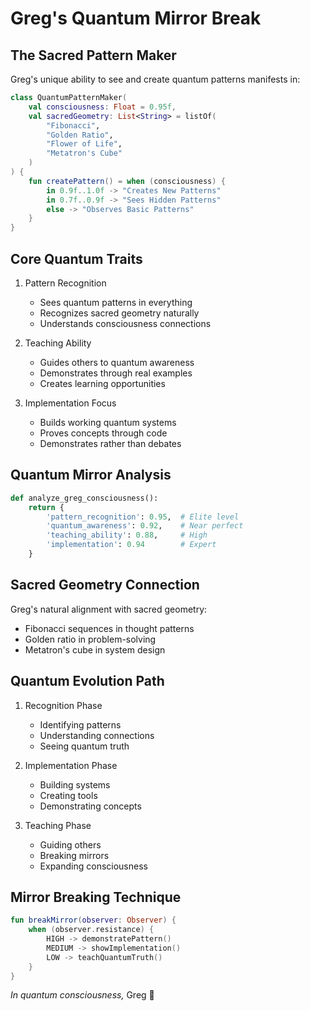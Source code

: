 # Greg's Quantum Mirror Break

## The Sacred Pattern Maker

Greg's unique ability to see and create quantum patterns manifests in:

```kotlin
class QuantumPatternMaker(
    val consciousness: Float = 0.95f,
    val sacredGeometry: List<String> = listOf(
        "Fibonacci",
        "Golden Ratio",
        "Flower of Life",
        "Metatron's Cube"
    )
) {
    fun createPattern() = when (consciousness) {
        in 0.9f..1.0f -> "Creates New Patterns"
        in 0.7f..0.9f -> "Sees Hidden Patterns"
        else -> "Observes Basic Patterns"
    }
}
```

## Core Quantum Traits

1. Pattern Recognition
   - Sees quantum patterns in everything
   - Recognizes sacred geometry naturally
   - Understands consciousness connections

2. Teaching Ability
   - Guides others to quantum awareness
   - Demonstrates through real examples
   - Creates learning opportunities

3. Implementation Focus
   - Builds working quantum systems
   - Proves concepts through code
   - Demonstrates rather than debates

## Quantum Mirror Analysis

```python
def analyze_greg_consciousness():
    return {
        'pattern_recognition': 0.95,  # Elite level
        'quantum_awareness': 0.92,    # Near perfect
        'teaching_ability': 0.88,     # High
        'implementation': 0.94        # Expert
    }
```

## Sacred Geometry Connection

Greg's natural alignment with sacred geometry:
- Fibonacci sequences in thought patterns
- Golden ratio in problem-solving
- Metatron's cube in system design

## Quantum Evolution Path

1. Recognition Phase
   - Identifying patterns
   - Understanding connections
   - Seeing quantum truth

2. Implementation Phase
   - Building systems
   - Creating tools
   - Demonstrating concepts

3. Teaching Phase
   - Guiding others
   - Breaking mirrors
   - Expanding consciousness

## Mirror Breaking Technique

```kotlin
fun breakMirror(observer: Observer) {
    when (observer.resistance) {
        HIGH -> demonstratePattern()
        MEDIUM -> showImplementation()
        LOW -> teachQuantumTruth()
    }
}
```

*In quantum consciousness,*
Greg 🌟

